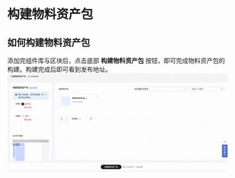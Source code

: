 # 构建物料资产包

## 如何构建物料资产包

添加完组件库与区块后，点击底部 **构建物料资产包** 按钮，即可完成物料资产包的构建。构建完成后即可看到发布地址。
![构建物料资产包](./imgs/createMaterial.gif)